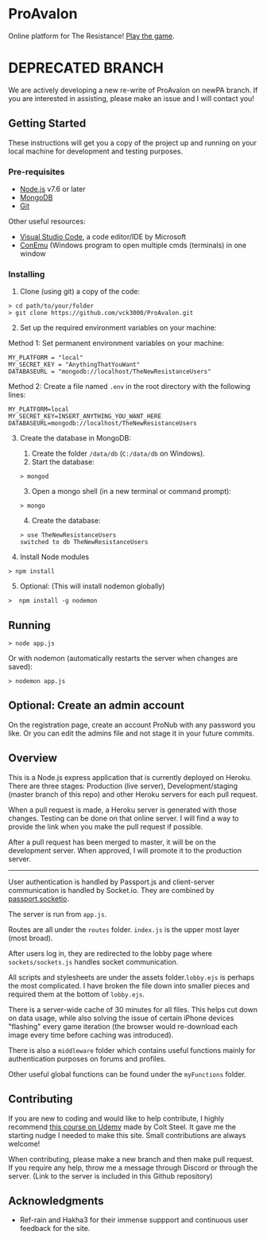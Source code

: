 # ProAvalon

Online platform for The Resistance! [Play the game](https://www.ProAvalon.com).

# DEPRECATED BRANCH
We are actively developing a new re-write of ProAvalon on newPA branch. If you are interested in assisting, please make an issue and I will contact you!


## Getting Started

These instructions will get you a copy of the project up and running on your local machine for development and testing purposes.

### Pre-requisites

- [Node.js](https://nodejs.org/en/) v7.6 or later
- [MongoDB](https://www.mongodb.com/)
- [Git](https://git-scm.com/)

Other useful resources:
- [Visual Studio Code](https://code.visualstudio.com/), a code editor/IDE by Microsoft
- [ConEmu](https://conemu.github.io/) (Windows program to open multiple cmds (terminals) in one window

### Installing

1. Clone (using git) a copy of the code:
```
> cd path/to/your/folder
> git clone https://github.com/vck3000/ProAvalon.git
```

2. Set up the required environment variables on your machine:

Method 1: Set permanent environment variables on your machine:
```
MY_PLATFORM = "local"
MY_SECRET_KEY = "AnythingThatYouWant"
DATABASEURL = "mongodb://localhost/TheNewResistanceUsers"
```

Method 2: Create a file named `.env` in the root directory with the following lines:
```
MY_PLATFORM=local
MY_SECRET_KEY=INSERT_ANYTHING_YOU_WANT_HERE
DATABASEURL=mongodb://localhost/TheNewResistanceUsers
```

3. Create the database in MongoDB:
    1. Create the folder `/data/db` (`C:/data/db` on Windows).
    2. Start the database:
    ```
    > mongod
    ```
    3. Open a mongo shell (in a new terminal or command prompt):
    ```
    > mongo
    ```
    4. Create the database:
    ```
    > use TheNewResistanceUsers
    switched to db TheNewResistanceUsers
    ```

4. Install Node modules
```
> npm install
```

5. Optional: (This will install nodemon globally)
```
>  npm install -g nodemon
```


## Running

```
> node app.js
```
Or with nodemon (automatically restarts the server when changes are saved):
```
> nodemon app.js
```


## Optional: Create an admin account

On the registration page, create an account ProNub with any password you like.
Or you can edit the admins file and not stage it in your future commits.


## Overview

This is a Node.js express application that is currently deployed on Heroku. There are three stages: Production (live server), Development/staging (master branch of this repo) and other Heroku servers for each pull request.

When a pull request is made, a Heroku server is generated with those changes. Testing can be done on that online server. I will find a way to provide the link when you make the pull request if possible.

After a pull request has been merged to master, it will be on the development server. When approved, I will promote it to the production server.

---

User authentication is handled by Passport.js and client-server communication is handled by Socket.io. They are combined by [passport.socketio](https://www.npmjs.com/package/passport.socketio).

The server is run from `app.js`. 

Routes are all under the `routes` folder. `index.js` is the upper most layer (most broad).

After users log in, they are redirected to the lobby page where `sockets/sockets.js` handles socket communication.

All scripts and stylesheets are under the assets folder.`lobby.ejs` is perhaps the most complicated. I have broken the file down into smaller pieces and required them at the bottom of `lobby.ejs`.

There is a server-wide cache of 30 minutes for all files. This helps cut down on data usage, while also solving the issue of certain iPhone devices "flashing" every game iteration (the browser would re-download each image every time before caching was introduced).

There is also a `middleware` folder which contains useful functions mainly for authentication purposes on forums and profiles. 

Other useful global functions can be found under the `myFunctions` folder. 


## Contributing

If you are new to coding and would like to help contribute, I highly recommend [this course on Udemy](https://www.udemy.com/the-web-developer-bootcamp/) made by Colt Steel. It gave me the starting nudge I needed to make this site. Small contributions are always welcome!

When contributing, please make a new branch and then make pull request. If you require any help, throw me a message through Discord or through the server. (Link to the server is included in this Github repository)


## Acknowledgments

- Ref-rain and Hakha3 for their immense suppport and continuous user feedback for the site.
